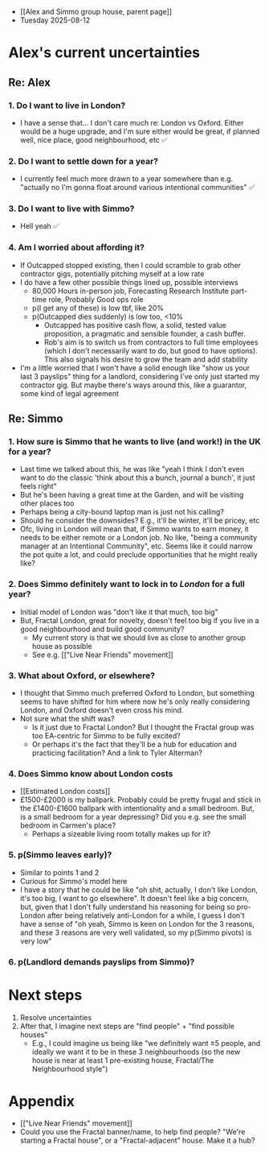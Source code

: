 - [[Alex and Simmo group house, parent page]]
- Tuesday 2025-08-12
# Alex's current uncertainties
## Re: Alex
### 1. Do I want to live in London?
- I have a sense that... I don't care much re: London vs Oxford. Either would be a huge upgrade, and I'm sure either would be great, if planned well, nice place, good neighbourhood, etc ✅
### 2. Do I want to settle down for a year?
- I currently feel much more drawn to a year somewhere than e.g. "actually no I'm gonna float around various intentional communities" ✅
### 3. Do I want to live with Simmo?
- Hell yeah ✅
### 4. Am I worried about affording it?
- If Outcapped stopped existing, then I could scramble to grab other contractor gigs, potentially pitching myself at a low rate
- I do have a few other possible things lined up, possible interviews
	- 80,000 Hours in-person job, Forecasting Research Institute part-time role, Probably Good ops role
	- p(I get any of these) is low tbf, like 20%
	- p(Outcapped dies suddenly) is low too, <10%
		- Outcapped has positive cash flow, a solid, tested value proposition, a pragmatic and sensible founder, a cash buffer. 
		- Rob's aim is to switch us from contractors to full time employees (which I don't necessarily want to do, but good to have options). This also signals his desire to grow the team and add stability
- I'm a little worried that I won't have a solid enough like "show us your last 3 payslips" thing for a landlord, considering I've only just started my contractor gig. But maybe there's ways around this, like a guarantor, some kind of legal agreement
## Re: Simmo
### 1. How sure  is Simmo that he wants to live (and work!) in the UK for a year?
- Last time we talked about this, he was like "yeah I think I don't even want to do the classic 'think about this a bunch, journal a bunch', it just feels right"
- But he's been having a great time at the Garden, and will be visiting other places too
- Perhaps being a city-bound laptop man is just not his calling?
- Should he consider the downsides? E.g., it'll be winter, it'll be pricey, etc
- Ofc, living in London will mean that, if Simmo wants to earn money, it needs to be either remote or a London job. No like, "being a community manager at an Intentional Community", etc. Seems like it could narrow the pot quite a lot, and could preclude opportunities that he might really like?
### 2. Does Simmo definitely want to lock in to *London* for a full year?
- Initial model of London was "don't like it that much, too big"
- But, Fractal London, great for novelty, doesn't feel too big if you live in a good neighbourhood and build good community?
	- My current story is that we should live as close to another group house as possible
	- See e.g. [["Live Near Friends" movement]]
### 3. What about Oxford, or elsewhere?
- I thought that Simmo much preferred Oxford to London, but something seems to have shifted for him where now he's only really considering London, and Oxford doesn't even cross his mind. 
- Not sure what the shift was? 
	- Is it just due to Fractal London? But I thought the Fractal group was too EA-centric for Simmo to be fully excited? 
	- Or perhaps it's the fact that they'll be a hub for education and practicing facilitation? And a link to Tyler Alterman? 
### 4. Does Simmo know about London costs
- [[Estimated London costs]]
- £1500-£2000 is my ballpark. Probably could be pretty frugal and stick in the £1400-£1600 ballpark with intentionality and a small bedroom. But, is a small bedroom for a year depressing? Did you e.g. see the small bedroom in Carmen's place?
	- Perhaps a sizeable living room totally makes up for it?
### 5. p(Simmo leaves early)?
- Similar to points 1 and 2
- Curious for Simmo's model here
- I have a story that he could be like "oh shit, actually, I don't like London, it's too big, I want to go elsewhere". It doesn't feel like a big concern, but, given that I don't fully understand his reasoning for being so pro-London after being relatively anti-London for a while, I guess I don't have a sense of "oh yeah, Simmo is keen on London for the 3 reasons, and these 3 reasons are very well validated, so my p(Simmo pivots) is very low"
### 6. p(Landlord demands payslips from Simmo)?

# Next steps
1. Resolve uncertainties
2. After that, I imagine next steps are "find people" + "find possible houses"
	- E.g., I could imagine us being like "we definitely want ≥5 people, and ideally we want it to be in these 3 neighbourhoods (so the new house is near at least 1 pre-existing house, Fractal/The Neighbourhood style")
# Appendix
- [["Live Near Friends" movement]]
- Could you use the Fractal banner/name, to help find people? "We're starting a Fractal house", or a "Fractal-adjacent" house. Make it a hub?